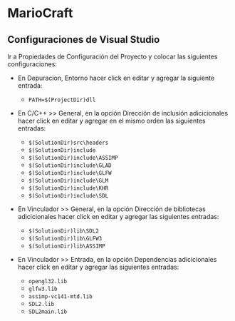 # MarioCraft

## Configuraciones de Visual Studio

Ir a Propiedades de Configuración del Proyecto y colocar las siguientes configuraciones:

-  En Depuracion, Entorno hacer click en editar y agregar la siguiente entrada:
   - `PATH=$(ProjectDir)dll`

-  En C/C++ >> General, en la opción Dirección de inclusión adicicionales hacer click en editar y agregar en el mismo orden las siguientes entradas:
   - `$(SolutionDir)src\headers`
   - `$(SolutionDir)include`
   - `$(SolutionDir)include\ASSIMP`
   - `$(SolutionDir)include\GLAD`
   - `$(SolutionDir)include\GLFW`
   - `$(SolutionDir)include\GLM`
   - `$(SolutionDir)include\KHR`
   - `$(SolutionDir)include\SDL`

-  En Vinculador >> General, en la opción Dirección de bibliotecas adicicionales hacer click en editar y agregar las siguientes entradas:
   - `$(SolutionDir)lib\SDL2`
   - `$(SolutionDir)lib\GLFW3`
   - `$(SolutionDir)lib\ASSIMP`

-  En Vinculador >> Entrada, en la opción Dependencias adicicionales hacer click en editar y agregar las siguientes entradas:
   - `opengl32.lib`
   - `glfw3.lib`
   - `assimp-vc141-mtd.lib`
   - `SDL2.lib`
   - `SDL2main.lib`